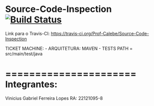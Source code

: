 Source-Code-Inspection [![Build Status](https://travis-ci.org/Prof-Calebe/Source-Code-Inspection.svg?branch=master)](https://travis-ci.org/Prof-Calebe/Source-Code-Inspection)
======================

Link para o Travis-CI: https://travis-ci.org/Prof-Calebe/Source-Code-Inspection

TICKET MACHINE:
    - ARQUITETURA: MAVEN
    - TESTS PATH = src/main/test/java

======================
Integrantes:
======================
Vinicius Gabriel Ferreira Lopes      RA: 22121095-8
